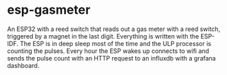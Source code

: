 # esp-gasmeter
An ESP32 with a reed switch that reads out a gas meter with a reed switch, triggered by a magnet in the last digit. Everything is written with the ESP-IDF. The ESP is in deep sleep most of the time and the ULP processor is counting the pulses. Every hour the ESP wakes up connects to wifi and sends the pulse count with an HTTP request to an influxdb with a grafana dashboard.
